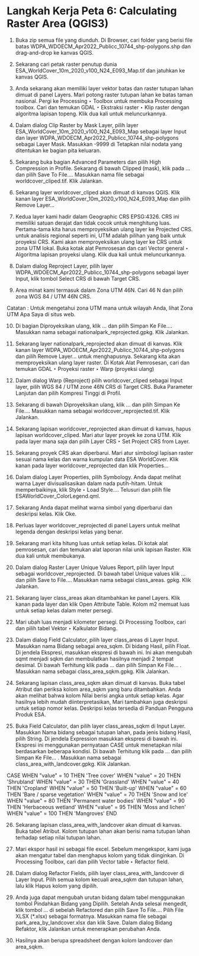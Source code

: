 # Langkah Kerja Peta 6: Calculating Raster Area (QGIS3)

1. Buka zip semua file yang diunduh. Di Browser, cari folder yang berisi file batas WDPA_WDOECM_Apr2022_Publicc_10744_shp-polygons.shp dan drag-and-drop ke kanvas QGIS.

2. Sekarang cari petak raster penutup dunia ESA_WorldCover_10m_2020_v100_N24_E093_Map.tif dan jatuhkan ke kanvas QGIS.

3. Anda sekarang akan memiliki layer vektor batas dan raster tutupan lahan dimuat di panel Layers. Mari potong raster tutupan lahan ke batas taman nasional. Pergi ke Processing ‣ Toolbox untuk membuka Processing toolbox. Cari dan temukan GDAL ‣ Ekstraksi raster ‣ Klip raster dengan algoritma lapisan topeng. Klik dua kali untuk meluncurkannya.

4. Dalam dialog Clip Raster by Mask Layer, pilih layer ESA_WorldCover_10m_2020_v100_N24_E093_Map sebagai layer Input dan layer WDPA_WDOECM_Apr2022_Publicc_10744_shp-polygons sebagai Layer Mask. Masukkan -9999 di Tetapkan nilai nodata yang ditentukan ke bagian pita keluaran.

5. Sekarang buka bagian Advanced Parameters dan pilih High Compression in Profile. Sekarang di bawah Clipped (mask), klik pada ... dan pilih Save To File…. Masukkan nama file sebagai worldcover_cliped.tif. Klik Jalankan.

6. Sekarang layer worldcover_cliped akan dimuat di kanvas QGIS. Klik kanan layer ESA_WorldCover_10m_2020_v100_N24_E093_Map dan pilih Remove Layer…

7. Kedua layer kami hadir dalam Geographic CRS EPSG:4326. CRS ini memiliki satuan derajat dan tidak cocok untuk menghitung luas. Pertama-tama kita harus memproyeksikan ulang layer ke Projected CRS. untuk analisis regional seperti ini, UTM adalah pilihan yang baik untuk proyeksi CRS. Kami akan memproyeksikan ulang layer ke CRS untuk zona UTM lokal. Buka kotak alat Pemrosesan dan cari Vector general ‣ Algoritma lapisan proyeksi ulang. Klik dua kali untuk meluncurkannya.

8. Dalam dialog Reproject Layer, pilih layer WDPA_WDOECM_Apr2022_Publicc_10744_shp-polygons sebagai layer Input, klik tombol Select CRS di bawah Target CRS.

9. Area minat kami termasuk dalam Zona UTM 46N. Cari 46 N dan pilih zona WGS 84 / UTM 46N CRS.

Catatan : Untuk mengetahui zona UTM mana untuk wilayah Anda, lihat Zona UTM Apa Saya di situs web.

10. Di bagian Diproyeksikan ulang, klik ... dan pilih Simpan Ke File…. Masukkan nama sebagai nationalpark_reprojected.gpkg. Klik Jalankan.

11. Sekarang layer nationalpark_reprojected akan dimuat di kanvas. Klik kanan layer WDPA_WDOECM_Apr2022_Publicc_10744_shp-polygons dan pilih Remove Layer… untuk menghapusnya. Sekarang kita akan memproyeksikan ulang layer raster. Di Kotak Alat Pemrosesan, cari dan temukan GDAL ‣ Proyeksi raster ‣ Warp (proyeksi ulang)

12. Dalam dialog Warp (Reproject) pilih worldcover_cliped sebagai Input layer, pilih WGS 84 / UTM zone 46N CRS di Target CRS. Buka Parameter Lanjutan dan pilih Kompresi Tinggi di Profil.

13. Sekarang di bawah Diproyeksikan ulang, klik ... dan pilih Simpan Ke File…. Masukkan nama sebagai worldcover_reprojected.tif. Klik Jalankan.

14. Sekarang lapisan worldcover_reprojected akan dimuat di kanvas, hapus lapisan worldcover_cliped. Mari atur layer proyek ke zona UTM. Klik pada layer mana saja dan pilih Layer CRS ‣ Set Project CRS from Layer.

15. Sekarang proyek CRS akan diperbarui. Mari atur simbologi lapisan raster sesuai nama kelas dan warna kumpulan data ESA WorldCover. Klik kanan pada layer worldcover_reprojected dan klik Properties…

16. Dalam dialog Layer Properties, pilih Symbology. Anda dapat melihat warna Layer divisualisasikan dalam nada putih-hitam. Untuk memperbaikinya, klik Style ‣ Load Style…. Telusuri dan pilih file ESAWorldCover_ColorLegend.qml.

17. Sekarang Anda dapat melihat warna simbol yang diperbarui dan deskripsi kelas. Klik Oke.

18. Perluas layer worldcover_reprojected di panel Layers untuk melihat legenda dengan deskripsi kelas yang benar.

19. Sekarang mari kita hitung luas untuk setiap kelas. Di kotak alat pemrosesan, cari dan temukan alat laporan nilai unik lapisan Raster. Klik dua kali untuk membukanya.

20. Dalam dialog Raster Layer Unique Values Report, pilih layer Input sebagai worldcover_reprojected. Di bawah tabel Unique values klik ... dan pilih Save to File…. Masukkan nama sebagai class_areas. gpkg. Klik Jalankan.

21. Sekarang layer class_areas akan ditambahkan ke panel Layers. Klik kanan pada layer dan klik Open Attribute Table. Kolom m2 memuat luas untuk setiap kelas dalam meter persegi.

22. Mari ubah luas menjadi kilometer persegi. Di Processing Toolbox, cari dan pilih tabel Vektor ‣ Kalkulator Bidang.

23. Dalam dialog Field Calculator, pilih layer class_areas di Layer Input. Masukkan nama Bidang sebagai area_sqkm. Di bidang Hasil, pilih Float. Di jendela Ekspresi, masukkan ekspresi di bawah ini. Ini akan mengubah sqmt menjadi sqkm dan membulatkan hasilnya menjadi 2 tempat desimal. Di bawah Terhitung klik pada ... dan pilih Simpan Ke File… . Masukkan nama sebagai class_area_sqkm.gpkg. Klik Jalankan.

24. Sekarang lapisan class_area_sqkm akan dimuat di kanvas. Buka tabel Atribut dan periksa kolom area_sqkm yang baru ditambahkan. Anda akan melihat bahwa kolom Nilai berisi angka untuk setiap kelas. Agar hasilnya lebih mudah diinterpretasikan, Mari tambahkan juga deskripsi untuk setiap nomor kelas. Deskripsi kelas tersedia di Panduan Pengguna Produk ESA.

25. Buka Field Calculator, dan pilih layer class_areas_sqkm di Input Layer. Masukkan Nama bidang sebagai tutupan lahan, pada jenis bidang Hasil, pilih String. Di jendela Expression masukkan ekspresi di bawah ini. Ekspresi ini menggunakan pernyataan CASE untuk menetapkan nilai berdasarkan beberapa kondisi. Di bawah Terhitung klik pada ... dan pilih Simpan Ke File… . Masukkan nama sebagai class_area_with_landcover.gpkg. Klik Jalankan.

CASE WHEN "value" = 10 THEN 'Tree cover' WHEN "value" = 20 THEN 'Shrubland' WHEN "value" = 30 THEN 'Grassland' WHEN "value" = 40 THEN 'Cropland' WHEN "value" = 50 THEN 'Built-up' WHEN "value" = 60 THEN 'Bare / sparse vegetation' WHEN "value" = 70 THEN 'Snow and Ice' WHEN "value" = 80 THEN 'Permanent water bodies' WHEN "value" = 90 THEN 'Herbaceous wetland' WHEN "value" = 95 THEN 'Moss and lichen' WHEN "value" = 100 THEN 'Mangroves' END

26. Sekarang lapisan class_area_with_landcover akan dimuat di kanvas. Buka tabel Atribut. Kolom tutupan lahan akan berisi nama tutupan lahan terhadap setiap nilai tutupan lahan.

27. Mari ekspor hasil ini sebagai file excel. Sebelum mengekspor, kami juga akan mengatur tabel dan menghapus kolom yang tidak diinginkan. Di Processing Toolbox, cari dan pilih Vector table ‣ Refactor field.

28. Dalam dialog Refactor Fields, pilih layer class_area_with_landcover di Layer Input. Pilih semua kolom kecuali area_sqkm dan tutupan lahan, lalu klik Hapus kolom yang dipilih.

29. Anda juga dapat mengubah urutan bidang dalam tabel menggunakan tombol Pindahkan Bidang yang Dipilih. Setelah Anda selesai mengedit, klik tombol ... di sebelah Refactored dan pilih Save To File…. Pilih File XLSX (*.xlsx) sebagai formatnya. Masukkan nama file sebagai park_area_by_landcover.xlsx dan klik Save. Dalam dialog Bidang Refaktor, klik Jalankan untuk menerapkan perubahan Anda.

30. Hasilnya akan berupa spreadsheet dengan kolom landcover dan area_sqkm.
 
